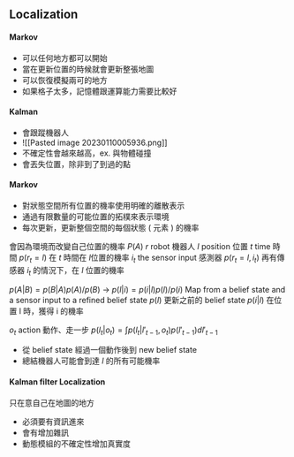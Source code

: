 ## Localization
#### Markov
+ 可以任何地方都可以開始
+ 當在更新位置的時候就會更新整張地圖
+ 可以恢復模擬兩可的地方
+ 如果格子太多，記憶體跟運算能力需要比較好
#### Kalman 
+ 會跟蹤機器人
+ ![[Pasted image 20230110005936.png]]
+ 不確定性會越來越高，ex. 與物體碰撞
+ 會丟失位置，除非到了到過的點

#### Markov 
+ 對狀態空間所有位置的機率使用明確的離散表示
+ 通過有限數量的可能位置的拓樸來表示環境
+ 每次更新，更新整個空間的每個狀態 ( 元素 ) 的機率

會因為環境而改變自己位置的機率
$P(A)$
$r$ robot 機器人
$l$ position 位置
$t$ time 時間
$p(r_t = l)$ 在 $t$ 時間在 $l$位置的機率
$i_t$ the sensor input 感測器
$p(r_t = l, i_t)$ 再有傳感器 $i_t$ 的情況下，在 $l$ 位置的機率

$p(A|B) = p(B|A)p(A) / p(B)$ $\rightarrow$ $p(l|i) = p(i|l)p(l) / p(i)$
Map from a belief state and a sensor input to a refined belief state
$p(l)$ 更新之前的 belief state
$p(i|l)$ 在位置 l 時，獲得 i 的機率

$o_t$ action 動作、走一步
$p(l_t | o_t) = \int p(l_t|l'_{t-1},o_t)p(l'_{t-1}) dl'_{t-1}$
+ 從 belief state 經過一個動作後到 new belief state 
+ 總結機器人可能會到達 $l$ 的所有可能機率

#### Kalman filter Localization
只在意自己在地圖的地方
+ 必須要有資訊進來
+ 會有增加雜訊
+ 動態模組的不確定性增加真實度


